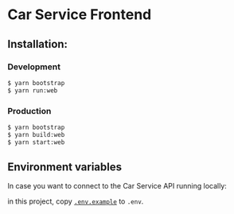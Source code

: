 # Car Service Frontend

## Installation:

### Development

```sh
$ yarn bootstrap
$ yarn run:web
```

### Production

```sh
$ yarn bootstrap
$ yarn build:web
$ yarn start:web
```

## Environment variables

In case you want to connect to the Car Service API running locally:

in this project, copy [`.env.example`](.env.example) to `.env`.
